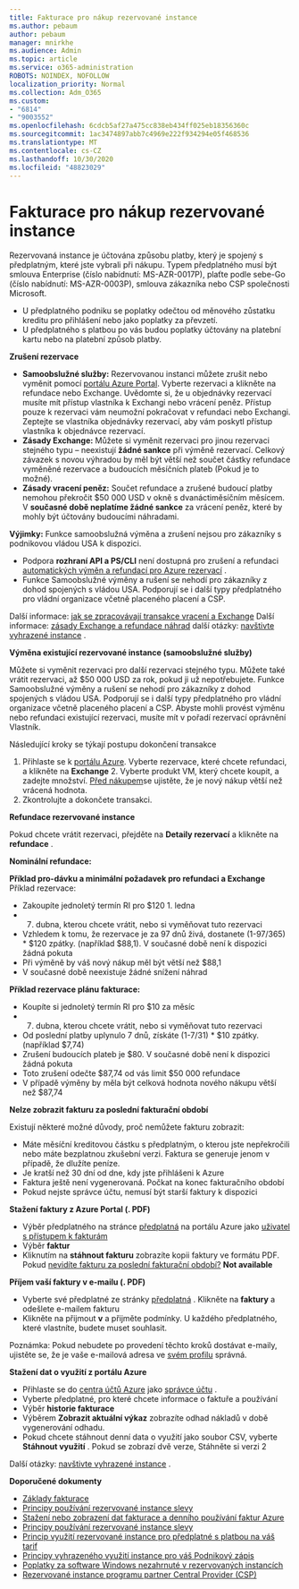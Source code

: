 ```yaml
---
title: Fakturace pro nákup rezervované instance
ms.author: pebaum
author: pebaum
manager: mnirkhe
ms.audience: Admin
ms.topic: article
ms.service: o365-administration
ROBOTS: NOINDEX, NOFOLLOW
localization_priority: Normal
ms.collection: Adm_O365
ms.custom:
- "6814"
- "9003552"
ms.openlocfilehash: 6cdcb5af27a475cc838eb434ff025eb18356360c
ms.sourcegitcommit: 1ac3474897abb7c4969e222f934294e05f468536
ms.translationtype: MT
ms.contentlocale: cs-CZ
ms.lasthandoff: 10/30/2020
ms.locfileid: "48823029"
---
```

# <a name="billing-for-reserved-instance-purchase"></a>Fakturace pro nákup rezervované instance

Rezervovaná instance je účtována způsobu platby, který je spojený s předplatným, které jste vybrali při nákupu. Typem předplatného musí být smlouva Enterprise (číslo nabídnutí: MS-AZR-0017P), plaťte podle sebe-Go (číslo nabídnutí: MS-AZR-0003P), smlouva zákazníka nebo CSP společnosti Microsoft.

- U předplatného podniku se poplatky odečtou od měnového zůstatku kreditu pro přihlášení nebo jako poplatky za převzetí.
- U předplatného s platbou po vás budou poplatky účtovány na platební kartu nebo na platební způsob platby.

**Zrušení rezervace**

- **Samoobslužné služby:** Rezervovanou instanci můžete zrušit nebo vyměnit pomocí [portálu Azure Portal](https://portal.azure.com/#blade/Microsoft_Azure_Reservations/ReservationsBrowseBlade). Vyberte rezervaci a klikněte na refundace nebo Exchange. Uvědomte si, že u objednávky rezervací musíte mít přístup vlastníka k Exchangi nebo vrácení peněz. Přístup pouze k rezervaci vám neumožní pokračovat v refundaci nebo Exchangi. Zeptejte se vlastníka objednávky rezervací, aby vám poskytl přístup vlastníka k objednávce rezervací.
- **Zásady Exchange:** Můžete si vyměnit rezervaci pro jinou rezervaci stejného typu – neexistují **žádné sankce** při výměně rezervací. Celkový závazek s novou výhradou by měl být větší než součet částky refundace vyměněné rezervace a budoucích měsíčních plateb (Pokud je to možné).
- **Zásady vracení peněz:** Součet refundace a zrušené budoucí platby nemohou překročit $50 000 USD v okně s dvanáctiměsíčním měsícem. V **současné době neplatíme žádné sankce** za vrácení peněz, které by mohly být účtovány budoucími náhradami.

**Výjimky:** Funkce samoobslužná výměna a zrušení nejsou pro zákazníky s podnikovou vládou USA k dispozici.

- Podpora **rozhraní API a PS/CLI** není dostupná pro zrušení a refundaci [automatických výměn a refundací pro Azure rezervací](https://docs.microsoft.com/azure/cost-management-billing/reservations/exchange-and-refund-azure-reservations?WT.mc_id=Portal-Microsoft_Azure_Support) .
- Funkce Samoobslužné výměny a rušení se nehodí pro zákazníky z dohod spojených s vládou USA. Podporují se i další typy předplatného pro vládní organizace včetně placeného placení a CSP.

Další informace: [jak se zpracovávají transakce vracení a Exchange](https://docs.microsoft.com/azure/billing/billing-azure-reservations-self-service-exchange-and-refund?WT.mc_id=Portal-Microsoft_Azure_Support#how-return-and-exchange-transactions-are-processed) Další informace: [zásady Exchange a refundace náhrad](https://docs.microsoft.com/azure/billing/billing-azure-reservations-self-service-exchange-and-refund?WT.mc_id=Portal-Microsoft_Azure_Support#exchange-policies) další otázky: [navštivte vyhrazené instance](https://docs.microsoft.com/azure/billing/billing-save-compute-costs-reservations?WT.mc_id=Portal-Microsoft_Azure_Support) .

**Výměna existující rezervované instance (samoobslužné služby)**

Můžete si vyměnit rezervaci pro další rezervaci stejného typu. Můžete také vrátit rezervaci, až $50 000 USD za rok, pokud ji už nepotřebujete. Funkce Samoobslužné výměny a rušení se nehodí pro zákazníky z dohod spojených s vládou USA. Podporují se i další typy předplatného pro vládní organizace včetně placeného placení a CSP. Abyste mohli provést výměnu nebo refundaci existující rezervaci, musíte mít v pořadí rezervací oprávnění Vlastník.

Následující kroky se týkají postupu dokončení transakce

1. Přihlaste se k [portálu Azure](https://portal.azure.com/#blade/Microsoft_Azure_Reservations/ReservationsBrowseBlade). Vyberte rezervace, které chcete refundaci, a klikněte na **Exchange** 2. Vyberte produkt VM, který chcete koupit, a zadejte množství. [Před nákupem](https://docs.microsoft.com/azure/virtual-machines/windows/prepay-reserved-vm-instances?WT.mc_id=Portal-Microsoft_Azure_Support#determine-the-right-vm-size-before-you-buy)se ujistěte, že je nový nákup větší než vrácená hodnota.
3. Zkontrolujte a dokončete transakci.

**Refundace rezervované instance**

Pokud chcete vrátit rezervaci, přejděte na **Detaily rezervací** a klikněte na **refundace** .

**Nominální refundace:**

**Příklad pro-dávku a minimální požadavek pro refundaci a Exchange** Příklad rezervace:

- Zakoupíte jednoletý termín RI pro $120 1. ledna
- 7. dubna, kterou chcete vrátit, nebo si vyměňovat tuto rezervaci
- Vzhledem k tomu, že rezervace je za 97 dnů živá, dostanete (1-97/365) * $120 zpátky. (například $88,1). V současné době není k dispozici žádná pokuta
- Při výměně by váš nový nákup měl být větší než $88,1
- V současné době neexistuje žádné snížení náhrad

**Příklad rezervace plánu fakturace:**

- Koupíte si jednoletý termín RI pro $10 za měsíc
- 7. dubna, kterou chcete vrátit, nebo si vyměňovat tuto rezervaci
- Od poslední platby uplynulo 7 dnů, získáte (1-7/31) * $10 zpátky. (například $7,74)
- Zrušení budoucích plateb je $80. V současné době není k dispozici žádná pokuta
- Toto zrušení odečte $87,74 od vás limit $50 000 refundace
- V případě výměny by měla být celková hodnota nového nákupu větší než $87,74

**Nelze zobrazit fakturu za poslední fakturační období**

Existují některé možné důvody, proč nemůžete fakturu zobrazit:

- Máte měsíční kreditovou částku s předplatným, o kterou jste nepřekročili nebo máte bezplatnou zkušební verzi. Faktura se generuje jenom v případě, že dlužíte peníze.
- Je kratší než 30 dní od dne, kdy jste přihlášeni k Azure
- Faktura ještě není vygenerovaná. Počkat na konec fakturačního období
- Pokud nejste správce účtu, nemusí být starší faktury k dispozici

**Stažení faktury z Azure Portal (. PDF)**

- Výběr předplatného na stránce [předplatná](https://portal.azure.com/#blade/Microsoft_Azure_Billing/SubscriptionsBlade) na portálu Azure jako [uživatel s přístupem k fakturám](https://docs.microsoft.com/azure/billing/billing-manage-access?WT.mc_id=Portal-Microsoft_Azure_Support)
- Výběr **faktur**
- Kliknutím na **stáhnout fakturu** zobrazíte kopii faktury ve formátu PDF. Pokud [nevidíte fakturu za poslední fakturační období?](https://docs.microsoft.com/azure/billing/billing-download-azure-invoice-daily-usage-date?WT.mc_id=Portal-Microsoft_Azure_Support#noinvoice) **Not available**

**Příjem vaší faktury v e-mailu (. PDF)**

- Vyberte své předplatné ze stránky [předplatná](https://portal.azure.com/#blade/Microsoft_Azure_Billing/SubscriptionsBlade) . Klikněte na **faktury** a odešlete e-mailem fakturu
- Klikněte na přijmout **v** a přijměte podmínky. U každého předplatného, které vlastníte, budete muset souhlasit.

Poznámka: Pokud nebudete po provedení těchto kroků dostávat e-maily, ujistěte se, že je vaše e-mailová adresa ve [svém profilu](https://account.windowsazure.com/profile) správná.

**Stažení dat o využití z portálu Azure**

- Přihlaste se do [centra účtů Azure](https://account.windowsazure.com/Subscriptions) jako [správce účtu](https://docs.microsoft.com/azure/billing/billing-subscription-transfer?WT.mc_id=Portal-Microsoft_Azure_Support#whoisaa) .
- Vyberte předplatné, pro které chcete informace o faktuře a používání
- Výběr **historie fakturace**
- Výběrem **Zobrazit aktuální výkaz** zobrazíte odhad nákladů v době vygenerování odhadu.
- Pokud chcete stáhnout denní data o využití jako soubor CSV, vyberte **Stáhnout využití** . Pokud se zobrazí dvě verze, Stáhněte si verzi 2

Další otázky: [navštivte vyhrazené instance](https://docs.microsoft.com/azure/billing/billing-save-compute-costs-reservations?WT.mc_id=Portal-Microsoft_Azure_Support) .

**Doporučené dokumenty**

- [Základy fakturace](https://docs.microsoft.com/partner-center/billing-basics/?WT.mc_id=Portal-Microsoft_Azure_Support)
- [Principy používání rezervované instance slevy](https://docs.microsoft.com/azure/billing/billing-understand-vm-reservation-charges/?WT.mc_id=Portal-Microsoft_Azure_Support)
- [Stažení nebo zobrazení dat fakturace a denního používání faktur Azure](https://docs.microsoft.com/azure/billing/billing-download-azure-invoice-daily-usage-date?WT.mc_id=Portal-Microsoft_Azure_Support)
- [Principy používání rezervované instance slevy](https://docs.microsoft.com/azure/billing/billing-understand-vm-reservation-charges/?WT.mc_id=Portal-Microsoft_Azure_Support)
- [Princip využití rezervované instance pro předplatné s platbou na váš tarif](https://docs.microsoft.com/azure/billing/billing-understand-reserved-instance-usage/?WT.mc_id=Portal-Microsoft_Azure_Support)
- [Principy vyhrazeného využití instance pro váš Podnikový zápis](https://docs.microsoft.com/azure/billing/billing-understand-reserved-instance-usage-ea/?WT.mc_id=Portal-Microsoft_Azure_Support)
- [Poplatky za software Windows nezahrnuté v rezervovaných instancích](https://docs.microsoft.com/azure/billing/billing-reserved-instance-windows-software-costs/?WT.mc_id=Portal-Microsoft_Azure_Support)
- [Rezervované instance programu partner Central Provider (CSP)](https://docs.microsoft.com/partner-center/azure-reservations/?WT.mc_id=Portal-Microsoft_Azure_Support)